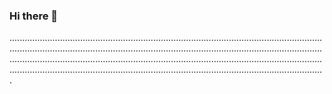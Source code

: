 ### Hi there 👋

.................................................................................................................................................................................................................................................................................................................................................................................................................................................................................................................